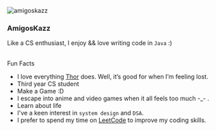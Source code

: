 
<p align="left"> <img src="https://komarev.com/ghpvc/?username=amigoskazz&label=Profile%20views&color=0e75b6&style=flat" alt="amigoskazz" /> </p>

### AmigosKazz
<p align="left">

Like a CS enthusiast, I enjoy && love writing code in `Java` :) 
</p>
<br>
Fun Facts
<br>

* I love everything <a href="https://www.youtube.com/@PirateSoftware" target="_blank">Thor</a> does. Well, it’s good for when I’m feeling lost.
* Third year CS student
* Make a Game :D
* I escape into anime and video games when it all feels too much -_- .
* Learn about life
* I've a keen interest in `system design` and `DSA`.
* I prefer to spend my time on <a href="https://leetcode.com/u/amigoskazz" target="_blank">LeetCode</a> to improve my coding skills.
<br>
<br>
<br>


</div>

